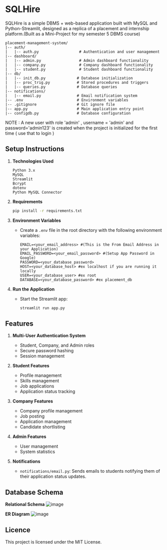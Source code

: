 # SQLHire
SQLHire is a simple DBMS + web-based application built with MySQL and Python-Streamlit, designed as a replica of a placement and internship platform.(Built as a Mini-Project for my semester 5 DBMS course)

```plaintext
placement-management-system/
|-- auth/
|   |-- auth.py                  # Authentication and user management
|-- dashboard/
|   |-- admin.py                 # Admin dashboard functionality
|   |-- company.py               # Company dashboard functionality
|   |-- student.py               # Student dashboard functionality
|-- db/
|   |-- init_db.py              # Database initialization
|   |-- proc_trig.py            # Stored procedures and triggers
|   |-- queries.py              # Database queries
|-- notifications/
|   |-- email.py                # Email notification system
|-- .env                        # Environment variables
|-- .gitignore                  # Git ignore file
|-- app.py                      # Main application entry point
|-- configdb.py                 # Database configuration
```

NOTE : A new user with role 'admin' , username = 'admin' and password='admin123' is created when the project is initialized for the first time ( use that to login )

## Setup Instructions
1. **Technologies Used**
     ```
     Python 3.x
     MySQL
     Streamlit
     Bcrypt
     dotenv
     Python MySQL Connector
     
     ```
2. **Requirements**
   ```bash
   pip install -r requirements.txt
   ```

3. **Environment Variables**
   - Create a `.env` file in the root directory with the following environment variables:
     ```env
     EMAIL=<your_email_address> #(This is the From Email Address in your Application)
     EMAIL_PASSWORD=<your_email_password> #(Setup App Password in Google)
     PASSWORD=<your_database_password>
     HOST=<your_database_host> #ex localhost if you are running it locally
     USER=<your_database_user> #ex root
     DATABASE=<your_database_password> #ex placement_db
     ```

4. **Run the Application**
   - Start the Streamlit app:
     ```bash
     streamlit run app.py
     ```

## Features

1. **Multi-User Authentication System**
   - Student, Company, and Admin roles
   - Secure password hashing
   - Session management

2. **Student Features**
   - Profile management
   - Skills management
   - Job applications
   - Application status tracking

3. **Company Features**
   - Company profile management
   - Job posting
   - Application management
   - Candidate shortlisting

4. **Admin Features**
   - User management
   - System statistics

5. **Notifications**
   - `notifications/email.py`: Sends emails to students notifying them of their application status updates.

## Database Schema
**Relational Schema**
![image](https://github.com/user-attachments/assets/f4581164-aa84-4898-a3e1-d96ade1f3b2d)

**ER Diagram**
![image](https://github.com/user-attachments/assets/00b7a852-d966-4a11-bcb9-63ce2b47abb3)

## Licence
This project is licensed under the MIT License.

